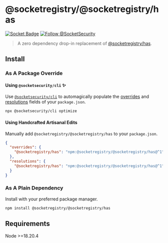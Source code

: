 # @socketregistry/@socketregistry/has

[![Socket Badge](https://socket.dev/api/badge/npm/package/@socketregistry/@socketregistry/has)](https://socket.dev/npm/package/@socketregistry/@socketregistry/has)
[![Follow @SocketSecurity](https://img.shields.io/twitter/follow/SocketSecurity?style=social)](https://twitter.com/SocketSecurity)

> A zero dependency drop-in replacement of
> [@socketregistry/has](https://www.npmjs.com/package/@socketregistry/has).

## Install

### As A Package Override

#### Using `@socketsecurity/cli` :sparkles:

Use [`@socketsecurity/cli`](https://www.npmjs.com/package/@socketsecurity/cli)
to automagically populate the
[overrides](https://docs.npmjs.com/cli/v9/configuring-npm/package-json#overrides)
and [resolutions](https://yarnpkg.com/configuration/manifest#resolutions) fields
of your `package.json`.

```sh
npx @socketsecurity/cli optimize
```

#### Using Handcrafted Artisanal Edits

Manually add `@socketregistry/@socketregistry/has` to your `package.json`.

```json
{
  "overrides": {
    "@socketregistry/has": "npm:@socketregistry/@socketregistry/has@^1"
  },
  "resolutions": {
    "@socketregistry/has": "npm:@socketregistry/@socketregistry/has@^1"
  }
}
```

### As A Plain Dependency

Install with your preferred package manager.

```sh
npm install @socketregistry/@socketregistry/has
```

## Requirements

Node &gt;=18.20.4
